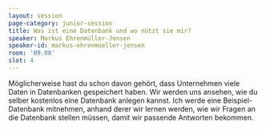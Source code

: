 ```yaml
---
layout: session
page-category: junior-session
title: Was ist eine Datenbank und wo nützt sie mir?
speaker: Markus Ehrenmüller-Jensen
speaker-id: markus-ehrenmueller-jensen
room: '09.08'
slot: 4
---
```


Möglicherweise hast du schon davon gehört, dass Unternehmen viele Daten in Datenbanken gespeichert haben. Wir werden uns ansehen, wie du selber kostenlos eine Datenbank anlegen kannst. Ich werde eine Beispiel-Datenbank mitnehmen, anhand derer wir lernen werden, wie wir Fragen an die Datenbank stellen müssen, damit wir passende Antworten bekommen.